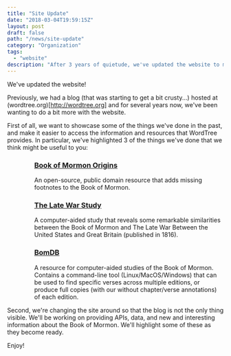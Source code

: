 ```yaml
---
title: "Site Update"
date: "2018-03-04T19:59:15Z"
layout: post
draft: false
path: "/news/site-update"
category: "Organization"
tags:
  - "website"
description: "After 3 years of quietude, we've updated the website to make it easier for you to see what WordTree is working on, to find what you're looking for, and to contribute to projects you find interesting."
---
```


We've updated the website!

Previously, we had a blog (that was starting to get a bit crusty...) hosted at (wordtree.org)[http://wordtree.org] and for several years now, we've been wanting to do a bit more with the website.

First of all, we want to showcase some of the things we've done in the past, and make it easier to access the information and resources that WordTree provides. In particular, we've highlighted 3 of the things we've done that we think might be useful to you:

<div style="padding-left: 4.5em">

### [Book of Mormon Origins](https://www.bookofmormonorigins.com)
An open-source, public domain resource that adds missing footnotes to the Book of Mormon.

### [The Late War Study](https://wordtreefoundation.github.io/thelatewar/)
A computer-aided study that reveals some remarkable similarities between the Book of Mormon and The Late War Between the United States and Great Britain (published in 1816).

### [BomDB](https://github.com/wordtreefoundation/bomdb)
A resource for computer-aided studies of the Book of Mormon. Contains a command-line tool (Linux/MacOS/Windows) that can be used to find specific verses across multiple editions, or produce full copies (with our without chapter/verse annotations) of each edition.

</div>

Second, we're changing the site around so that the blog is not the only thing visible. We'll be working on providing APIs, data, and new and interesting information about the Book of Mormon. We'll highlight some of these as they become ready.

Enjoy!